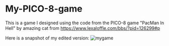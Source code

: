 # My-PICO-8-game
This is a game I designed using the code from the PICO-8 game "PacMan In Hell" by amazing cat from https://www.lexaloffle.com/bbs/?pid=126299#p

Here is a snapshot of my edited version:
![mygame](https://user-images.githubusercontent.com/71480811/227395868-7a84c2c1-3490-4b3d-825c-30d4440b4e93.png)
